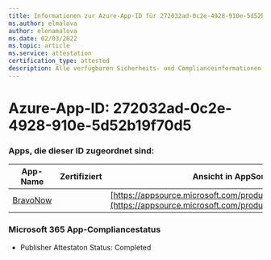 ```yaml
---
title: Informationen zur Azure-App-ID für 272032ad-0c2e-4928-910e-5d52b19f70d5
ms.author: elmalova
author: elenamalova
ms.date: 02/03/2022
ms.topic: article
ms.service: attestation
certification_type: attested
description: Alle verfügbaren Sicherheits- und Complianceinformationen für 272032ad-0c2e-4928-910e-5d52b19f70d5.
---
```

# <a name="azure-app-id-272032ad-0c2e-4928-910e-5d52b19f70d5"></a>Azure-App-ID: 272032ad-0c2e-4928-910e-5d52b19f70d5


### <a name="apps-associated-with-this-id"></a>Apps, die dieser ID zugeordnet sind:
| **App-Name** | **Zertifiziert** | **Ansicht in AppSource** |
|--------------|---------------|-----------------------|
| [BravoNow](https://docs.microsoft.com/microsoft-365-app-certification/forward/WA200000157) |  | [https://appsource.microsoft.com/product/office/WA200000157](https://appsource.microsoft.com/product/office/WA200000157) |

### <a name="microsoft-365-app-compliance-status"></a>Microsoft 365 App-Compliancestatus
- Publisher Attestaton Status: Completed
